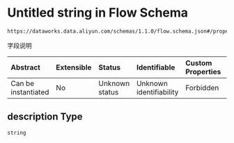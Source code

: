 # Untitled string in Flow Schema

```txt
https://dataworks.data.aliyun.com/schemas/1.1.0/flow.schema.json#/properties/metadata/properties/description
```

字段说明

| Abstract            | Extensible | Status         | Identifiable            | Custom Properties | Additional Properties | Access Restrictions | Defined In                                                              |
| :------------------ | :--------- | :------------- | :---------------------- | :---------------- | :-------------------- | :------------------ | :---------------------------------------------------------------------- |
| Can be instantiated | No         | Unknown status | Unknown identifiability | Forbidden         | Allowed               | none                | [flow.schema.json\*](../../out/flow.schema.json "open original schema") |

## description Type

`string`
